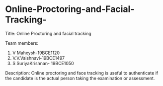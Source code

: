 # Online-Proctoring-and-Facial-Tracking-
Title: Online Proctoring and facial tracking

Team members:
1. V Maheysh-19BCE1120
2. V.V.Vaishnavi-19BCE1497
3. S SuriyaKrishnan- 19BCE1050


Description:
Online proctoring and face tracking is useful to authenticate if the candidate is the actual person taking the examination or assessment. 
